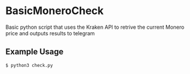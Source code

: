 # BasicMoneroCheck
Basic python script that uses the Kraken API to retrive the current Monero price and outputs results to telegram

## Example Usage
```
$ python3 check.py

```
